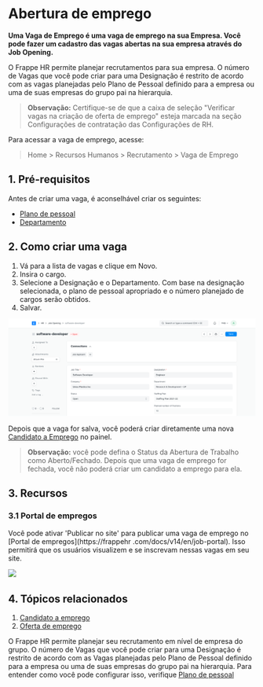 # Abertura de emprego



**Uma Vaga de Emprego é uma vaga de emprego na sua Empresa. Você pode fazer um cadastro das vagas abertas na sua empresa através do Job Opening.**

O Frappe HR permite planejar recrutamentos para sua empresa. O número de Vagas que você pode criar para uma Designação é restrito de acordo com as vagas planejadas pelo Plano de Pessoal definido para a empresa ou uma de suas empresas do grupo pai na hierarquia.

> **Observação:**  Certifique-se de que a caixa de seleção "Verificar vagas na criação de oferta de emprego" esteja marcada na seção Configurações de contratação das Configurações de RH.

Para acessar a vaga de emprego, acesse:

 > Home > Recursos Humanos > Recrutamento > Vaga de Emprego

## 1. Pré-requisitos

Antes de criar uma vaga, é aconselhável criar os seguintes:

* [Plano de pessoal](/docs/pt/human-resources/staffing-plan)
* [Departamento](/docs/pt/human-resources/department)

## 2. Como criar uma vaga

1. Vá para a lista de vagas e clique em Novo.
2. Insira o cargo.
3. Selecione a Designação e o Departamento. Com base na designação selecionada, o plano de pessoal apropriado e o número planejado de cargos serão obtidos.
4. Salvar.

![Abertura de emprego](/files/job-opening.png)![]()

Depois que a vaga for salva, você poderá criar diretamente uma nova [Candidato a Emprego](/docs/pt/human-resources/job-opening) no painel.

> **Observação:** você pode defina o Status da Abertura de Trabalho como Aberto/Fechado. Depois que uma vaga de emprego for fechada, você não poderá criar um candidato a emprego para ela.

## 3. Recursos

### **3.1 Portal de empregos**

Você pode ativar 'Publicar no site' para publicar uma vaga de emprego no [Portal de empregos](https://frappehr .com/docs/v14/en/job-portal). Isso permitirá que os usuários visualizem e se inscrevam nessas vagas em seu site.

![](/files/NueA10I.png )![]()  


## 4. Tópicos relacionados

1. [Candidato a emprego](/docs/pt/human-resources/job-applicant)
2. [Oferta de emprego](/docs/pt/human-resources/job-offer)

O Frappe HR permite planejar seu recrutamento em nível de empresa do grupo. O número de Vagas que você pode criar para uma Designação é restrito de acordo com as Vagas planejadas pelo Plano de Pessoal definido para a empresa ou uma de suas empresas do grupo pai na hierarquia. Para entender como você pode configurar isso, verifique [Plano de pessoal](/docs/pt/human-resources/staffing-plan)



